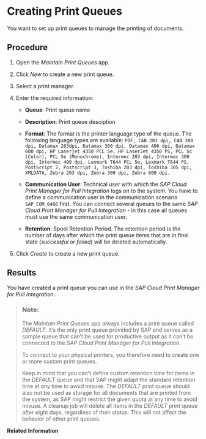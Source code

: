 <!-- loioed3e22de359d4955a51c9164da1315ff -->

# Creating Print Queues

You want to set up print queues to manage the printing of documents.



## Procedure

1.  Open the *Maintain Print Queues* app.

2.  Click *New* to create a new print queue.

3.  Select a print manager.

4.  Enter the required information:

    -   **Queue**: Print queue name

    -   **Description**: Print queue desciption
    -   **Format**: The format is the printer language type of the queue. The following language types are available: `PDF, CAB 203 dpi, CAB 300 dpi, Datamax 203dpi, Datamax 300 dpi, Datamax 406 dpi, Datamax 600 dpi, HP Laserjet 4350 PCL 5e, HP LaserJet 4350 PS, PCL 5c (Color), PCL 5e (Monochrome), Intermec 203 dpi, Intermec 300 dpi, Intermec 400 dpi, Lexmark T644 PCL 5e, Lexmark T644 PS, PostScript 2, Postscript 3, Toshiba 203 dpi, Toshiba 305 dpi, XMLDATA, Zebra 203 dpi, Zebra 300 dpi, Zebra 600 dpi.`
    -   **Communication User**: Technical user with which the *SAP Cloud Print Manager for Pull Integration* logs on to the system. You have to define a communication user in the communication scenario `SAP_COM_0466` first. You can connect several queues to the same *SAP Cloud Print Manager for Pull Integration* - in this case all queues must use the same communication user.
    -   **Retention**: Spool Retention Period. The retention period is the number of days after which the print queue items that are in final state \(*successful* or *failed*\) will be deleted automatically.

5.  Click *Create* to create a new print queue.




<a name="loioed3e22de359d4955a51c9164da1315ff__result_k4w_py1_cjb"/>

## Results

You have created a print queue you can use in the *SAP Cloud Print Manager for Pull Integration*.

> ### Note:  
> The *Maintain Print Queues* app always includes a print queue called *DEFAULT*. It’s the only print queue provided by SAP and serves as a sample queue that can't be used for productive output as it can’t be connected to the *SAP Cloud Print Manager for Pull Integration*.
> 
> To connect to your physical printers, you therefore need to create one or more custom print queues.
> 
> Keep in mind that you can't define custom retention time for items in the *DEFAULT* queue and that SAP might adapt the standard retention time at any time to avoid misuse. The *DEFAULT* print queue should also not be used as storage for all documents that are printed from the system, as SAP might restrict the given quota at any time to avoid misuse. A cleanup job will delete all items in the *DEFAULT* print queue after eight days, regardless of their status. This will not affect the behavior of other print queues.

**Related Information**  




